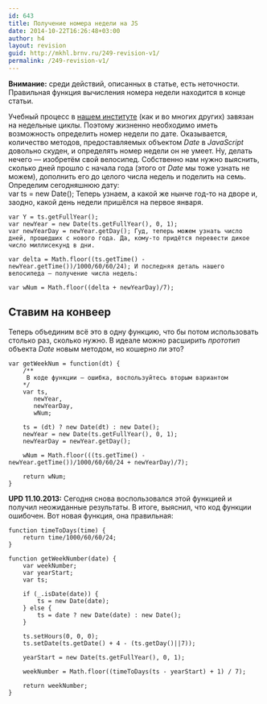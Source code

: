 ```yaml
---
id: 643
title: Получение номера недели на JS
date: 2014-10-22T16:26:48+03:00
author: h4
layout: revision
guid: http://mkhl.brnv.ru/249-revision-v1/
permalink: /249-revision-v1/
---
```

**Внимание:** среди действий, описанных в статье, есть неточности. Правильная функция вычисления номера недели находится в конце статьи.

Учебный процесс в [нашем институте](http://www.avalon.ru) (как и во многих других) завязан на недельные циклы. Поэтому жизненно необходимо иметь возможность определить номер недели по дате. Оказывается, количество методов, предоставляемых объектом _Date_ в _JavaScript_ довольно скуден, и определять номер недели он не умеет. Ну, делать нечего — изобретём свой велосипед. Собственно нам нужно выяснить, сколько дней прошло с начала года (этого от _Date_ мы тоже узнать не можем), дополнить его до целого числа недель и поделить на семь. Определим сегодняшнюю дату:  
var ts = new Date(); Теперь узнаем, а какой же нынче год-то на дворе и, заодно, какой день недели пришёлся на первое января.

    var Y = ts.getFullYear();
    var newYear = new Date(ts.getFullYear(), 0, 1);
    var newYearDay = newYear.getDay(); Гуд, теперь можем узнать число дней, прошедших с нового года. Да, кому-то придётся перевести дикое число миллисекунд в дни. 
    
    var delta = Math.floor((ts.getTime() - newYear.getTime())/1000/60/60/24); И последняя деталь нашего велосипеда — получение числа недель: 
    
    var wNum = Math.floor((delta + newYearDay)/7);
    

## Ставим на конвеер

Теперь объединим всё это в одну функцию, что бы потом использовать столько раз, сколько нужно. В идеале можно расширить _прототип_ объекта _Date_ новым методом, но кошерно ли это?

    var getWeekNum = function(dt) {
        /**
         В коде функции — ошибка, воспользуйтесь вторым вариантом
        */
        var ts,
           newYear,
           newYearDay,
           wNum;
    
        ts = (dt) ? new Date(dt) : new Date();
        newYear = new Date(ts.getFullYear(), 0, 1);
        newYearDay = newYear.getDay();
    
        wNum = Math.floor(((ts.getTime() - newYear.getTime())/1000/60/60/24 + newYearDay)/7);
    
        return wNum;
    }
    

**UPD 11.10.2013:** Сегодня снова воспользовался этой функцией и получил неожиданные результаты. В итоге, выяснил, что код функции ошибочен. Вот новая функция, она правильная:

    function timeToDays(time) {
        return time/1000/60/60/24;
    } 
    
    function getWeekNumber(date) {
        var weekNumber;
        var yearStart;
        var ts;
    
        if (_.isDate(date)) {
            ts = new Date(date);
        } else {
            ts = date ? new Date(date) : new Date();
        }
    
        ts.setHours(0, 0, 0);
        ts.setDate(ts.getDate() + 4 - (ts.getDay()||7));
    
        yearStart = new Date(ts.getFullYear(), 0, 1);
    
        weekNumber = Math.floor((timeToDays(ts - yearStart) + 1) / 7);
    
        return weekNumber;
    }